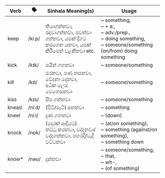 | Verb   | 🗣️      | Sinhala Meaning(s)                                                | Usage                                                      |
| ------ | ------ | ----------------------------------------------------------------- | ---------------------------------------------------------------------- |
| keep   | /kiːp/ | තියාගන්නවා, රඳවාගන්නවා, පවත්වා ගන්නවා, යමක් දිගට කරගෙන යනවා, යමක් කිරීමෙන් වළකිනවා etc. | ~ something,<br>~ + a:,<br>~ adv./prep.,<br>~ doing something,<br>~ someone/something (on/from) doing something |
| kick   | /kɪk/  | පයින් ගහනවා                                                          | ~ someone/something                                                               |
| kill   | /kɪl/  | මරනවා, පණ නසනවා,<br>වේදනා දෙනවා,<br>අධික ලෙස වෙහෙසනවා                        | ~ someone/something                                                               |
| kiss   | /kɪs/  | සිප ගන්නවා                                                           | ~ someone/something                                                               |
| knead  | /niːd/ | (පිටි/මැටි) අනනවා                                                      | ~ something                                                                  |
| kneel  | /niːl/ | දණ ගහනවා                                                           | ~ (down)                                                               |
| knock  | /nɒk/  | (දොරක් ආදියට)<br>තට්ටු කරනවා, වද්දනවා/වද්දගන්නවා, පහරදී/වැදී වට්ටනවා              | ~ (at/on something),<br>~ something (against/on something),<br>~ something down                |
| know\* | /nəʊ/  | දන්නවා                                                              | ~ someone/something,<br>~ that,<br>~ wh-,<br>~ (of something)                                 |